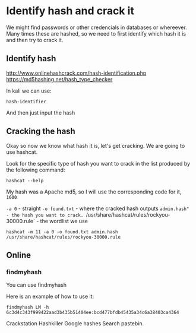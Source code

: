 # Identify hash and crack it

We might find passwords or other credencials in databases or whereever. Many times these are hashed, so we need to first identify which hash it is and then try to crack it.

## Identify hash

http://www.onlinehashcrack.com/hash-identification.php
https://md5hashing.net/hash_type_checker

In kali we can use:
```
hash-identifier 
```
And then just input the hash

## Cracking the hash

Okay so now we know what hash it is, let's get cracking. We are going to use hashcat.

Look for the specific type of hash you want to crack in the list produced by the following command:
```
hashcat --help
```

My hash was a Apache md5, so I will use the corresponding code for it, `1600`

`-a 0` - straight
`-o found.txt` - where the cracked hash outputs
`admin.hash" - the hash you want to crack.
`/usr/share/hashcat/rules/rockyou-30000.rule` - the wordlist we use

```
hashcat -m 11 -a 0 -o found.txt admin.hash /usr/share/hashcat/rules/rockyou-30000.rule
```

## Online

### findmyhash

You can use findmyhash 

Here is an example of how to use it:
```
findmyhash LM -h 6c3d4c343f999422aad3b435b51404ee:bcd477bfdb45435a34c6a38403ca4364
```

Crackstation
Hashkiller
Google hashes
Search pastebin.

